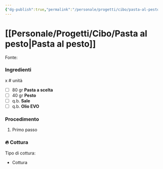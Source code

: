 ```yaml
---
{"dg-publish":true,"permalink":"/personale/progetti/cibo/pasta-al-pesto/"}
---
```


# [[Personale/Progetti/Cibo/Pasta al pesto\|Pasta al pesto]]

Fonte: 


### Ingredienti

x # unità

- [ ] 80 gr **Pasta a scelta**
- [ ] 40 gr **Pesto**
- [ ] q.b. **Sale**
- [ ] q.b. **Olio EVO**

### Procedimento

1. Primo passo


### 🔥 Cottura

Tipo di cottura:
- Cottura

